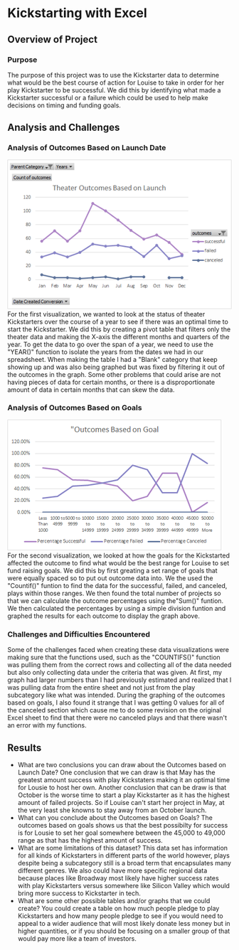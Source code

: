 # Kickstarting with Excel

## Overview of Project

### Purpose
The purpose of this project was to use the Kickstarter data to determine what would be the best course of action for Louise to take in order for her play Kickstarter to be successful. We did this by identifying what made a Kickstarter successful or a failure which could be used to help make decisions on timing and funding goals. 
## Analysis and Challenges

### Analysis of Outcomes Based on Launch Date

![Outcomes_Based_On_Launch_Date](https://github.com/StevenKhan3/Kickstarter_Module_1_Challenge/blob/main/Resources/Theater_Outcomes_vs_Launch.png)
For the first visualization, we wanted to look at the status of theater Kickstarters over the course of a year to see if there was an optimal time to start the Kickstarter. We did this by creating a pivot table that filters only the theater data and making the X-axis the different months and quarters of the year. To get the data to go over the span of a year, we need to use the "YEAR()" function to isolate the years from the dates we had in our spreadsheet. When making the table I had a "Blank" category that keep showing up and was also being graphed but was fixed by filtering it out of the outcomes in the graph. Some other problems that could arise are not having pieces of data for certain months, or there is a disproportionate amount of data in certain months that can skew the data. 

### Analysis of Outcomes Based on Goals

![Outcomes_Based_on_Goals](https://github.com/StevenKhan3/Kickstarter_Module_1_Challenge/blob/main/Resources/Outcomes_vs_Goals.png)
For the second visualization, we looked at how the goals for the Kickstarted affected the outcome to find what would be the best range for Louise to set fund raising goals. We did this by first greating a set range of goals that were equally spaced so to put out outcome data into. We the used the "Countif()" funtion to find the data for the successful, failed, and canceled, plays within those ranges. We then found the total number of projects so that we can calculate the outcome percentages using the"Sum()" funtion. We then calculated the percentages by using a simple division funtion and graphed the results for each outcome to display the graph above. 

### Challenges and Difficulties Encountered
Some of the challenges faced when creating these data visualizations were making sure that the functions used, such as the "COUNTIFS()" function was pulling them from the correct rows and collecting all of the data needed but also only collecting data under the criteria that was given. At first, my graph had larger numbers than I had previously estimated and realized that I was pulling data from the entire sheet and not just from the play subcategory like what was intended. During the graphing of the outcomes based on goals, I also found it strange that I was getting 0 values for all of the canceled section which cause me to do some revision on the original Excel sheet to find that there were no canceled plays and that there wasn't an error with my functions. 
## Results

- What are two conclusions you can draw about the Outcomes based on Launch Date?
One conclusion that we can draw is that May has the greatest amount success with play Kickstaters making it an optimal time for Lousie to host her own. Another conclusion that can be draw is that October is the worse time to start a play Kickstarter as it has the highest amount of failed projects. So if Louise can't start her project in May, at the very least she knowns to stay away from an October launch. 
- What can you conclude about the Outcomes based on Goals?
The outcomes based on goals shows us that the best possibilty for success is for Lousie to set her goal somewhere between the 45,000 to 49,000 range as that has the highest amount of success.  
- What are some limitations of this dataset?
This data set has information for all kinds of Kickstarters in different parts of the world however, plays despite being a subcategory still is a broad term that encapsulates many different genres. We also could have more specific regional data because places like Broadway most likely have higher success rates with play Kickstarters versus somewhere like Silicon Valley which would bring more success to Kickstarter in tech. 
- What are some other possible tables and/or graphs that we could create?
You could create a table on how much people pledge to play Kickstarters and how many people pledge to see if you would need to appeal to a wider audience that will most likely donate less money but in higher quantities, or if you should be focusing on a smaller group of that would pay more like a team of investors.
